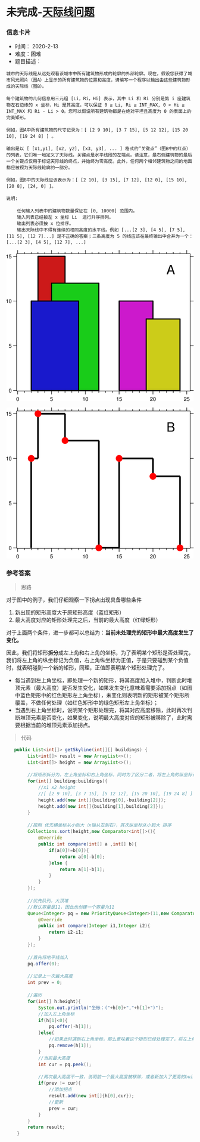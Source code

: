 # 未完成-[天际线问题](https://leetcode-cn.com/problems/the-skyline-problem/)

### 信息卡片

- 时间： 2020-2-13
- 难度：困难
- 题目描述：

```
城市的天际线是从远处观看该城市中所有建筑物形成的轮廓的外部轮廓。现在，假设您获得了城市风光照片（图A）上显示的所有建筑物的位置和高度，请编写一个程序以输出由这些建筑物形成的天际线（图B）。

每个建筑物的几何信息用三元组 [Li，Ri，Hi] 表示，其中 Li 和 Ri 分别是第 i 座建筑物左右边缘的 x 坐标，Hi 是其高度。可以保证 0 ≤ Li, Ri ≤ INT_MAX, 0 < Hi ≤ INT_MAX 和 Ri - Li > 0。您可以假设所有建筑物都是在绝对平坦且高度为 0 的表面上的完美矩形。

例如，图A中所有建筑物的尺寸记录为：[ [2 9 10], [3 7 15], [5 12 12], [15 20 10], [19 24 8] ] 。

输出是以 [ [x1,y1], [x2, y2], [x3, y3], ... ] 格式的“关键点”（图B中的红点）的列表，它们唯一地定义了天际线。关键点是水平线段的左端点。请注意，最右侧建筑物的最后一个关键点仅用于标记天际线的终点，并始终为零高度。此外，任何两个相邻建筑物之间的地面都应被视为天际线轮廓的一部分。

例如，图B中的天际线应该表示为：[ [2 10], [3 15], [7 12], [12 0], [15 10], [20 8], [24, 0] ]。

说明:

    任何输入列表中的建筑物数量保证在 [0, 10000] 范围内。
    输入列表已经按左 x 坐标 Li  进行升序排列。
    输出列表必须按 x 位排序。
    输出天际线中不得有连续的相同高度的水平线。例如 [...[2 3], [4 5], [7 5], [11 5], [12 7]...] 是不正确的答案；三条高度为 5 的线应该在最终输出中合并为一个：[...[2 3], [4 5], [12 7], ...]
```



![](../assets/8.1.png)



![](../assets/8.6.1.png)



### 参考答案

> 思路

对于图中的例子，我们仔细观察一下拐点出现具备哪些条件

1. 新出现的矩形高度大于原矩形高度（蓝红矩形）
2. 最大高度对应的矩形处理完之后，当前的最大高度（红绿矩形）

对于上面两个条件，进一步都可以总结为：**当前未处理完的矩形中最大高度发生了变化。**

因此，我们将矩形**拆分**成左上角和右上角的坐标，为了表明某个矩形是否处理完，我们将左上角的纵坐标记为负值，右上角纵坐标为正值，于是只要碰到某个负值时，就表明碰到一个新的矩形，同理，正值即表明某个矩形处理完了。 

- 每当遇到左上角坐标，即处理一个新的矩形，将其高度加入堆中，判断此时堆顶元素（最大高度）是否发生变化，如果发生变化意味着需要添加拐点（如图中蓝色矩形中的红色矩形左上角坐标），未变化则表明新的矩形被某个矩形所覆盖，不做任何处理（如红色矩形中的绿色矩形左上角坐标）；
- 当遇到右上角坐标时，说明某个矩形处理完，将其对应高度移除，此时再次判断堆顶元素是否变化，如果变化，说明最大高度对应的矩形被移除了，此时需要根据当前的堆顶元素添加拐点。





> 代码

```java
   public List<int[]> getSkyline(int[][] buildings) {
        List<int[]> result = new ArrayList<>();
        List<int[]> height = new ArrayList<>();

        //将矩形拆分为，左上角坐标和右上角坐标，同时为了区分二者，将左上角的纵坐标设为负值
        for(int[] building:buildings){
            //x1 x2 height
            //[ [2 9 10], [3 7 15], [5 12 12], [15 20 10], [19 24 8] ] 
            height.add(new int[]{building[0],-building[2]});
            height.add(new int[]{building[1],building[2]});
        }

        //按照 优先横坐标从小到大（x轴从左到右），其次纵坐标从小到大 排序
        Collections.sort(height,new Comparator<int[]>(){
            @Override
            public int compare(int[] a ,int[] b){
                if(a[0]!=b[0]){
                    return a[0]-b[0];
                }else {
                    return a[1]-b[1];
                }
            }
        });

        //优先队列，大顶堆
        //默认容量是11，因此也创建一个容量为11
        Queue<Integer> pq = new PriorityQueue<Integer>(11,new Comparator<Integer>(){
            @Override
            public int compare(Integer i1,Integer i2){
                return i2-i1;
            }
        });
       
        //首先将地平线加入
        pq.offer(0);

        //记录上一次最大高度
        int prev = 0;

        //遍历
        for(int[] h:height){
            System.out.println("坐标：("+h[0]+","+h[1]+")");
            //加入左上角坐标
            if(h[1]<0){
                pq.offer(-h[1]);
            }else{
                //如果此时遇到右上角坐标，那么意味着这个矩形已经处理完了，将左上角坐标移除即可
                pq.remove(h[1]);
            }
            //当前最大高度
            int cur = pq.peek();

            //两次最大高度不一致，说明前一个最大高度被移除，或者新加入了更高的building
            if(prev != cur){
                //添加拐点
                result.add(new int[]{h[0],cur});
                //更新
                prev = cur;
            }
        }
        return result;
    }

```



